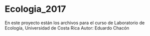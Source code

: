 # Ecologia_2017

En este proyecto están los archivos para el curso de Laboratorio de Ecología, Universidad de Costa Rica
Autor: Eduardo Chacón
